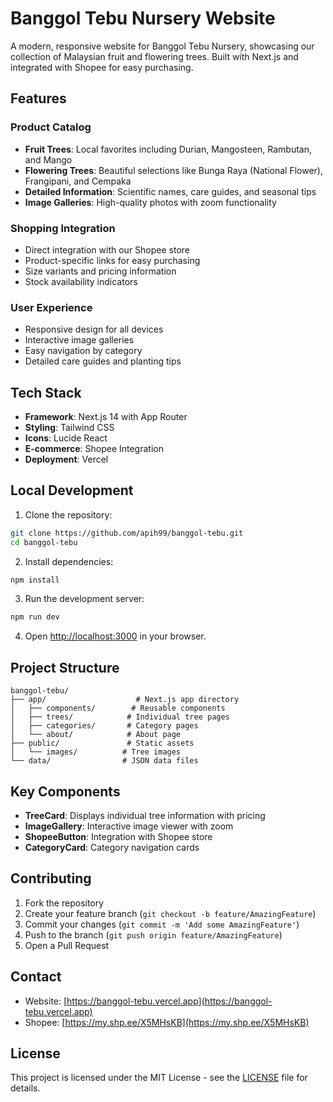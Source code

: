# Banggol Tebu Nursery Website

A modern, responsive website for Banggol Tebu Nursery, showcasing our collection of Malaysian fruit and flowering trees. Built with Next.js and integrated with Shopee for easy purchasing.

## Features

### Product Catalog
- **Fruit Trees**: Local favorites including Durian, Mangosteen, Rambutan, and Mango
- **Flowering Trees**: Beautiful selections like Bunga Raya (National Flower), Frangipani, and Cempaka
- **Detailed Information**: Scientific names, care guides, and seasonal tips
- **Image Galleries**: High-quality photos with zoom functionality

### Shopping Integration
- Direct integration with our Shopee store
- Product-specific links for easy purchasing
- Size variants and pricing information
- Stock availability indicators

### User Experience
- Responsive design for all devices
- Interactive image galleries
- Easy navigation by category
- Detailed care guides and planting tips

## Tech Stack

- **Framework**: Next.js 14 with App Router
- **Styling**: Tailwind CSS
- **Icons**: Lucide React
- **E-commerce**: Shopee Integration
- **Deployment**: Vercel

## Local Development

1. Clone the repository:
```bash
git clone https://github.com/apih99/banggol-tebu.git
cd banggol-tebu
```

2. Install dependencies:
```bash
npm install
```

3. Run the development server:
```bash
npm run dev
```

4. Open [http://localhost:3000](http://localhost:3000) in your browser.

## Project Structure

```
banggol-tebu/
├── app/                    # Next.js app directory
│   ├── components/        # Reusable components
│   ├── trees/            # Individual tree pages
│   ├── categories/       # Category pages
│   └── about/            # About page
├── public/               # Static assets
│   └── images/          # Tree images
└── data/                # JSON data files
```

## Key Components

- **TreeCard**: Displays individual tree information with pricing
- **ImageGallery**: Interactive image viewer with zoom
- **ShopeeButton**: Integration with Shopee store
- **CategoryCard**: Category navigation cards

## Contributing

1. Fork the repository
2. Create your feature branch (`git checkout -b feature/AmazingFeature`)
3. Commit your changes (`git commit -m 'Add some AmazingFeature'`)
4. Push to the branch (`git push origin feature/AmazingFeature`)
5. Open a Pull Request

## Contact

- Website: [https://banggol-tebu.vercel.app](https://banggol-tebu.vercel.app)
- Shopee: [https://my.shp.ee/X5MHsKB](https://my.shp.ee/X5MHsKB)

## License

This project is licensed under the MIT License - see the [LICENSE](LICENSE) file for details.

